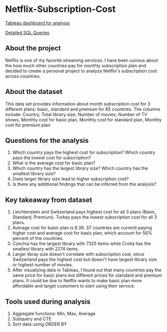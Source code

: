 # Netflix-Subscription-Cost

[Tableau dashboard for analysis](https://public.tableau.com/app/profile/hannah.pham.analysis/viz/NetflixSubscriptionCostByCountry/Dashboard1)

[Detailed SQL Queries](https://github.com/hannahmypham/Netflix-Subscription-Cost/blob/main/Netflix%20subscription%20cost.sql)

## About the project
Netflix is one of my favorite streaming services. I have been curious about the how much other countries pay for monthly subscription plan and decided to create a personal project to analyze Netflix's subscription cost across countries. 

## About the dataset
This data set provides information about month subscription cost for 3 different plans: basic, standard and premium for 65 countries. 
The columns include: Country, Total library size, Number of movies, Number of TV shows, Monthly cost for basic plan, Monthly cost for standard plan, Monthly cost for premium plan 

## Questions for the analysis
1. Which country pays the highest cost for subscription? Which country pays the lowest cost for subscription?
2. What is the average cost for basic plan?
3. Which country has the largest library size? Which country has the smallest library size?
4. Does larger library size lead to higher subscription cost?
5. Is there any additional findings that can be inferred from the analysis?

## Key takeaway from dataset
1. Liechtenstein and Switzerland pays highest cost for all 3 plans (Basic, Standard, Premium). Turkey pays the lowest subscription cost for all 3 plans. 
2. Average cost for basic plan is 8.36. 37 countries are currenlt paying higher cost and average cost for basic plan, which account for 56% percent of the countries. 
3. Czechia has the largest library with 7325 items while Crotia has the smallest library with 2274 items. 
4. Larger libray size doesn't correlate with subscription cost, since Switzerland pays the highest cost but doesn't have largest library size or highest number of movies.
5. After visualizing data in Tableau, I found out that many countries pay the same price for basic plans but different prices for standard and premium plans. It could be due to Netflix wants to make basic plan more affordable and target customers to start using their service. 

## Tools used during analysis
1. Aggregate functions: Min, Max, Average
2. Subquery and CTE
3. Sort data using ORDER BY 
